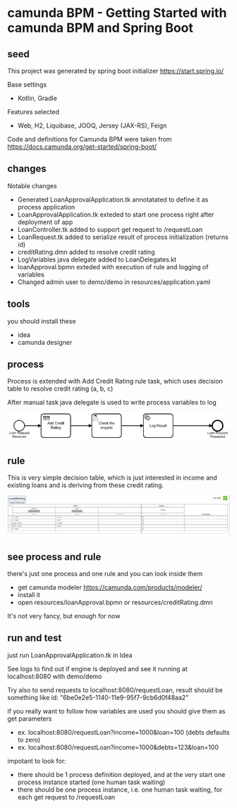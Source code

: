 # camunda BPM - Getting Started with camunda BPM and Spring Boot

## seed

This project was generated by spring boot initializer https://start.spring.io/

Base settings
- Kotlin, Gradle

Features selected
- Web, H2, Liquibase, JOOQ, Jersey (JAX-RS), Feign

Code and definitions for Camunda BPM were taken from https://docs.camunda.org/get-started/spring-boot/

## changes

Notable changes

- Generated LoanApprovalApplication.tk annotatated to define it as process application
- LoanApprovalApplication.tk exteded to start one process right after deployment of app
- LoanController.tk added to support get request to /requestLoan
- LoanRequest.tk added to serialize result of process initialization (returns id)
- creditRating.dmn added to resolve credit rating
- LogVariables java delegate added to LoanDelegates.kt
- loanApproval.bpmn exteded with execution of rule and logging of variables
- Changed admin user to demo/demo in resources/application.yaml

## tools

you should install these

- idea
- camunda designer

## process

Process is extended with Add Credit Rating rule task, which uses decision table to resolve credit rating (a, b, c)

After manual task java delegate is used to write process variables to log

![bpmn](loanApproval-bpmn.png "Process")

## rule

This is very simple decision table, which is just interested in income and existing loans and is deriving from these credit rating.

![dmn](creditRating-dmn.png "Rule")

## see process and rule

there's just one process and one rule and you can look inside them
- get camunda modeler https://camunda.com/products/modeler/
- install it
- open resources/loanApproval.bpmn or resources/creditRating.dmn

It's not very fancy, but enough for now

## run and test

just run LoanApprovalApplication.tk in Idea

See logs to find out if engine is deployed and see it running at localhost:8080 with demo/demo

Try also to send requests to  localhost:8080/requestLoan, result should be something like id: "6be0e2e5-1140-11e9-95f7-9cb6d0f48aa2"

if you really want to follow how variables are used you should give them as get parameters
- ex. localhost:8080/requestLoan?income=1000&loan=100 (debts defaults to zero)
- ex. localhost:8080/requestLoan?income=1000&debts=123&loan=100

impotant to look for:
- there should be 1 process definition deployed, and at the very start one process instance started (one human task waiting)
- there should be one process instance, i.e. one human task waiting, for each get request to /requestLoan
